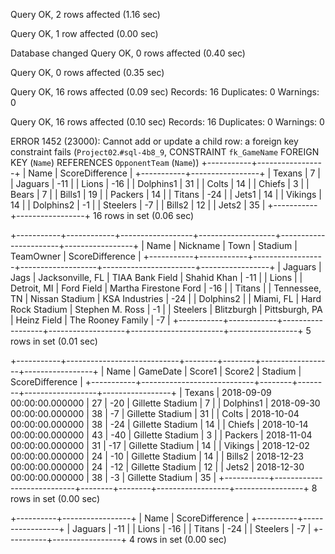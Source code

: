 Query OK, 2 rows affected (1.16 sec)

Query OK, 1 row affected (0.00 sec)

Database changed
Query OK, 0 rows affected (0.40 sec)

Query OK, 0 rows affected (0.35 sec)

Query OK, 16 rows affected (0.09 sec)
Records: 16  Duplicates: 0  Warnings: 0

Query OK, 16 rows affected (0.10 sec)
Records: 16  Duplicates: 0  Warnings: 0

ERROR 1452 (23000): Cannot add or update a child row: a foreign key constraint fails (`Project02`.`#sql-4b8_9`, CONSTRAINT `fk_GameName` FOREIGN KEY (`Name`) REFERENCES `OpponentTeam` (`Name`))
+-----------+-----------------+
| Name      | ScoreDifference |
+-----------+-----------------+
| Texans    |               7 |
| Jaguars   |             -11 |
| Lions     |             -16 |
| Dolphins1 |              31 |
| Colts     |              14 |
| Chiefs    |               3 |
| Bears     |               7 |
| Bills1    |              19 |
| Packers   |              14 |
| Titans    |             -24 |
| Jets1     |              14 |
| Vikings   |              14 |
| Dolphins2 |              -1 |
| Steelers  |              -7 |
| Bills2    |              12 |
| Jets2     |              35 |
+-----------+-----------------+
16 rows in set (0.06 sec)

+-----------+------------+------------------+-------------------+-----------------------+-----------------+
| Name      | Nickname   | Town             | Stadium           | TeamOwner             | ScoreDifference |
+-----------+------------+------------------+-------------------+-----------------------+-----------------+
| Jaguars   | Jags       | Jacksonville, FL | TIAA Bank Field   | Shahid Khan           |             -11 |
| Lions     |            | Detroit, MI      | Ford Field        | Martha Firestone Ford |             -16 |
| Titans    |            | Tennessee, TN    | Nissan Stadium    | KSA Industries        |             -24 |
| Dolphins2 |            | Miami, FL        | Hard Rock Stadium | Stephen M. Ross       |              -1 |
| Steelers  | Blitzburgh | Pittsburgh, PA   | Heinz Field       | The Rooney Family     |              -7 |
+-----------+------------+------------------+-------------------+-----------------------+-----------------+
5 rows in set (0.01 sec)

+-----------+----------------------------+--------+--------+------------------+-----------------+
| Name      | GameDate                   | Score1 | Score2 | Stadium          | ScoreDifference |
+-----------+----------------------------+--------+--------+------------------+-----------------+
| Texans    | 2018-09-09 00:00:00.000000 |     27 |    -20 | Gillette Stadium |               7 |
| Dolphins1 | 2018-09-30 00:00:00.000000 |     38 |     -7 | Gillette Stadium |              31 |
| Colts     | 2018-10-04 00:00:00.000000 |     38 |    -24 | Gillette Stadium |              14 |
| Chiefs    | 2018-10-14 00:00:00.000000 |     43 |    -40 | Gillette Stadium |               3 |
| Packers   | 2018-11-04 00:00:00.000000 |     31 |    -17 | Gillette Stadium |              14 |
| Vikings   | 2018-12-02 00:00:00.000000 |     24 |    -10 | Gillette Stadium |              14 |
| Bills2    | 2018-12-23 00:00:00.000000 |     24 |    -12 | Gillette Stadium |              12 |
| Jets2     | 2018-12-30 00:00:00.000000 |     38 |     -3 | Gillette Stadium |              35 |
+-----------+----------------------------+--------+--------+------------------+-----------------+
8 rows in set (0.00 sec)

+----------+-----------------+
| Name     | ScoreDifference |
+----------+-----------------+
| Jaguars  |             -11 |
| Lions    |             -16 |
| Titans   |             -24 |
| Steelers |              -7 |
+----------+-----------------+
4 rows in set (0.00 sec)
